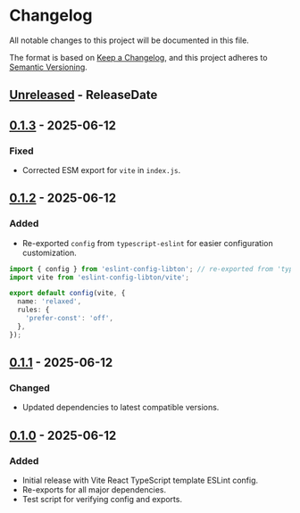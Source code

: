 # Changelog

All notable changes to this project will be documented in this file.

The format is based on [Keep a Changelog](https://keepachangelog.com/en/1.1.0/),
and this project adheres to [Semantic Versioning](https://semver.org/spec/v2.0.0.html).

<!-- next-header -->

## [Unreleased] - ReleaseDate

## [0.1.3] - 2025-06-12

### Fixed

- Corrected ESM export for `vite` in `index.js`.

## [0.1.2] - 2025-06-12

### Added

- Re-exported `config` from `typescript-eslint` for easier configuration customization.

```ts
import { config } from 'eslint-config-libton'; // re-exported from 'typescript-eslint'
import vite from 'eslint-config-libton/vite';

export default config(vite, {
  name: 'relaxed',
  rules: {
    'prefer-const': 'off',
  },
});
```

## [0.1.1] - 2025-06-12

### Changed

- Updated dependencies to latest compatible versions.

## [0.1.0] - 2025-06-12

### Added

- Initial release with Vite React TypeScript template ESLint config.
- Re-exports for all major dependencies.
- Test script for verifying config and exports.

<!-- next-url -->

[Unreleased]: https://github.com/libton-project/eslint-config-libton/compare/v0.1.3...HEAD
[0.1.3]: https://github.com/libton-project/eslint-config-libton/compare/v0.1.2...v0.1.3
[0.1.2]: https://github.com/libton-project/eslint-config-libton/compare/v0.1.1...v0.1.2
[0.1.1]: https://github.com/libton-project/eslint-config-libton/compare/v0.1.0...v0.1.1
[0.1.0]: https://github.com/libton-project/eslint-config-libton/releases/tag/v0.1.0
